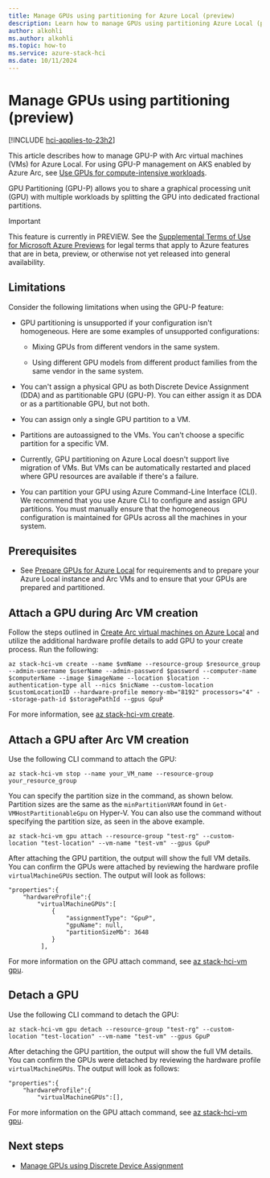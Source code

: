 ```yaml
---
title: Manage GPUs using partitioning for Azure Local (preview)
description: Learn how to manage GPUs using partitioning Azure Local (preview).
author: alkohli
ms.author: alkohli
ms.topic: how-to
ms.service: azure-stack-hci
ms.date: 10/11/2024
---
```


# Manage GPUs using partitioning (preview)

[!INCLUDE [hci-applies-to-23h2](../../hci/includes/hci-applies-to-23h2.md)]

This article describes how to manage GPU-P with Arc virtual machines (VMs) for Azure Local. For using GPU-P management on AKS enabled by Azure Arc, see [Use GPUs for compute-intensive workloads](/azure/aks/hybrid/deploy-gpu-node-pool#create-a-new-workload-instance-with-a-gpu-enabled-node-pool).

GPU Partitioning (GPU-P) allows you to share a graphical processing unit (GPU) with multiple workloads by splitting the GPU into dedicated fractional partitions.

> [!IMPORTANT]
> This feature is currently in PREVIEW. See the [Supplemental Terms of Use for Microsoft Azure Previews](https://azure.microsoft.com/support/legal/preview-supplemental-terms/) for legal terms that apply to Azure features that are in beta, preview, or otherwise not yet released into general availability.

## Limitations

Consider the following limitations when using the GPU-P feature:

- GPU partitioning is unsupported if your configuration isn't homogeneous. Here are some examples of unsupported configurations:

    - Mixing GPUs from different vendors in the same system.

    - Using different GPU models from different product families from the same vendor in the same system.

- You can't assign a physical GPU as both Discrete Device Assignment (DDA) and as partitionable GPU (GPU-P). You can either assign it as DDA or as a partitionable GPU, but not both.

- You can assign only a single GPU partition to a VM.

- Partitions are autoassigned to the VMs. You can't choose a specific partition for a specific VM.

- Currently, GPU partitioning on Azure Local doesn't support live migration of VMs. But VMs can be automatically restarted and placed where GPU resources are available if there's a failure.

- You can partition your GPU using Azure Command-Line Interface (CLI). We recommend that you use Azure CLI to configure and assign GPU partitions. You must manually ensure that the homogeneous configuration is maintained for GPUs across all the machines in your system.

## Prerequisites

- See [Prepare GPUs for Azure Local](./gpu-manage-via-partitioning.md) for requirements and to prepare your Azure Local instance and Arc VMs and to ensure that your GPUs are prepared and partitioned.

## Attach a GPU during Arc VM creation

Follow the steps outlined in [Create Arc virtual machines on Azure Local](create-arc-virtual-machines.md?tabs=azurecli) and utilize the additional hardware profile details to add GPU to your create process. Run the following:

```azurecli
az stack-hci-vm create --name $vmName --resource-group $resource_group --admin-username $userName --admin-password $password --computer-name $computerName --image $imageName --location $location --authentication-type all --nics $nicName --custom-location $customLocationID --hardware-profile memory-mb="8192" processors="4" --storage-path-id $storagePathId --gpus GpuP
```

For more information, see [az stack-hci-vm create](/cli/azure/stack-hci-vm).

## Attach a GPU after Arc VM creation

Use the following CLI command to attach the GPU:

```azurecli
az stack-hci-vm stop --name your_VM_name --resource-group your_resource_group
```

You can specify the partition size in the command, as shown below. Partition sizes are the same as the `minPartitionVRAM` found in `Get-VMHostPartitionableGpu` on Hyper-V. You can also use the command without specifying the partition size, as seen in the above example.  

```azurecli
az stack-hci-vm gpu attach --resource-group "test-rg" --custom-location "test-location" --vm-name "test-vm" --gpus GpuP
```

After attaching the GPU partition, the output will show the full VM details. You can confirm the GPUs were attached by reviewing the hardware profile `virtualMachineGPUs` section. The output will look as follows:

```azurecli
"properties":{
	"hardwareProfile":{
		"virtualMachineGPUs":[
			{
				"assignmentType": "GpuP",
				"gpuName": null,
				"partitionSizeMb": 3648
			}
         ],
```

For more information on the GPU attach command, see [az stack-hci-vm gpu](/cli/azure/stack-hci-vm/gpu).

## Detach a GPU

Use the following CLI command to detach the GPU:

```azurecli
az stack-hci-vm gpu detach --resource-group "test-rg" --custom-location "test-location" --vm-name "test-vm" --gpus GpuP
```

After detaching the GPU partition, the output will show the full VM details. You can confirm the GPUs were detached by reviewing the hardware profile `virtualMachineGPUs`. The output will look as follows:

```azurecli
"properties":{
	"hardwareProfile":{
		"virtualMachineGPUs":[],
```

For more information on the GPU attach command, see [az stack-hci-vm gpu](/cli/azure/stack-hci-vm/gpu).

## Next steps

- [Manage GPUs using Discrete Device Assignment](./gpu-manage-via-device.md)